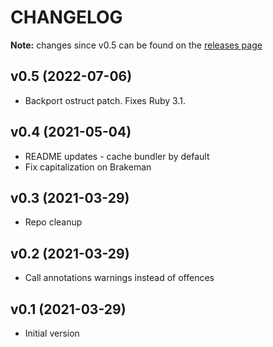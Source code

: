# CHANGELOG

**Note:** changes since v0.5 can be found on the [releases page](https://github.com/planningcenter/balto-brakeman/releases)

## v0.5 (2022-07-06)

- Backport ostruct patch. Fixes Ruby 3.1.

## v0.4 (2021-05-04)

- README updates - cache bundler by default
- Fix capitalization on Brakeman

## v0.3 (2021-03-29)

- Repo cleanup

## v0.2 (2021-03-29)

- Call annotations warnings instead of offences

## v0.1 (2021-03-29)

- Initial version
